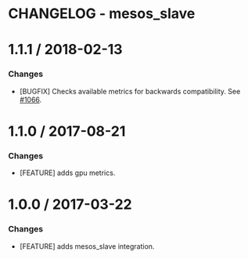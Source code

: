 # CHANGELOG - mesos_slave

1.1.1 / 2018-02-13
==================

### Changes

* [BUGFIX] Checks available metrics for backwards compatibility. See [#1066][].

1.1.0 / 2017-08-21
==================

### Changes

* [FEATURE] adds gpu metrics.

1.0.0 / 2017-03-22
==================

### Changes

* [FEATURE] adds mesos_slave integration.

<!--- The following link definition list is generated by PimpMyChangelog --->
[#1066]: https://github.com/DataDog/integrations-core/issues/1066
